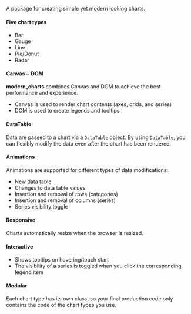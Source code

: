 A package for creating simple yet modern looking charts.

#### Five chart types
- Bar
- Gauge
- Line
- Pie/Donut
- Radar

#### Canvas + DOM
**modern_charts** combines Canvas and DOM to achieve the best performance and
experience.
- Canvas is used to render chart contents (axes, grids, and series)
- DOM is used to create legends and tooltips

#### DataTable
Data are passed to a chart via a `DataTable` object. By using `DataTable`, you
can flexibly modify the data even after the chart has been rendered. 

#### Animations
Animations are supported for different types of data modifications:
- New data table
- Changes to data table values
- Insertion and removal of rows (categories)
- Insertion and removal of columns (series)
- Series visibility toggle

#### Responsive
Charts automatically resize when the browser is resized.

#### Interactive
- Shows tooltips on hovering/touch start
- The visibility of a series is toggled when you click the corresponding legend
  item

#### Modular
Each chart type has its own class, so your final production code only contains
the code of the chart types you use.